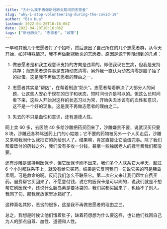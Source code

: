 ```yaml
---
title: "为什么我不再做新冠肺炎期间的志愿者"
slug: "why-i-stop-volunteering-during-the-covid-19"
author: "Bin Hua"
lastmod: 2022-04-20T10:16:06Z
date: 2022-04-20T10:16:06Z
tags: ["新冠肺炎", "志愿者", "政策"]
---
```


一早和其他几个志愿者打了个招呼，然后退出了自己所在的几个志愿者群，从今天开始，如非特殊情况，我不再做新冠肺炎的志愿者。原因是源于昨晚想到的几点：

1. 做志愿者是和我主观意识支持的方向是违背的。即便我现在生病，但我是支持共存；而志愿者这件事是支持动态清零，另外我一直认为动态清零是脑子抽了的扯蛋。这是我不再做志愿者的理由之一。

2. 志愿者其实是“帮凶”，在帮着制造“奶头”。志愿者帮着解决了大部分人的问题，让这些人安心于现在的日子和状态，短时间也许是可以的。但这么长时间看下来，这些人开始对这样的状态习以为常，开始失去本该有的血性和意识，这不是一个好的现象。这是我不再做志愿者的理由之二。

3. 失去的不只是血性和意识，还有道德人性。

网上卖 60 多，去医院 40 多给沙雕把药买回来了，沙雕嫌贵不要，说武汉买只要 8 块，沙雕还各种骂送药上门的小姑娘；它不要的药物被另外一个人买走后，沙雕又来和我闹什么我把它的药给别人了。结果嘛，肯定直接让它滚蛋完事。除了我们帮着垫付的药钱之外，我们没有多收一分钱，甚至一些独居老人的挂号费我们都没要。

还有沙雕是坚持用医保卡，但它医保卡刷不出来，我们多个人联系它大半天，超过 6 个小时都联系不上，就没有给它买药。结果是它反问我们一句说它买的可是胰岛素啊，可是救命的啊。反问我们怎么不联系它。第二次它又来让我们帮忙自费买药。自费帮它买回来了，不愿意付钱，说它的医保卡是可以刷的，说我们就是不想帮它刷医保卡，还说什么胰岛素是要冰袋的，我们买都买回来了，也给不了别人。我回了句，那我就放家里冰箱好了。

这种莫名其妙，恶劣的很多，这是我不再做志愿者的理由之三。

总之，我想是时候让他们饿着肚子，缺着药想想为什么要这样，也让他们找回自己为人的那点自尊、血性、道德和人性。